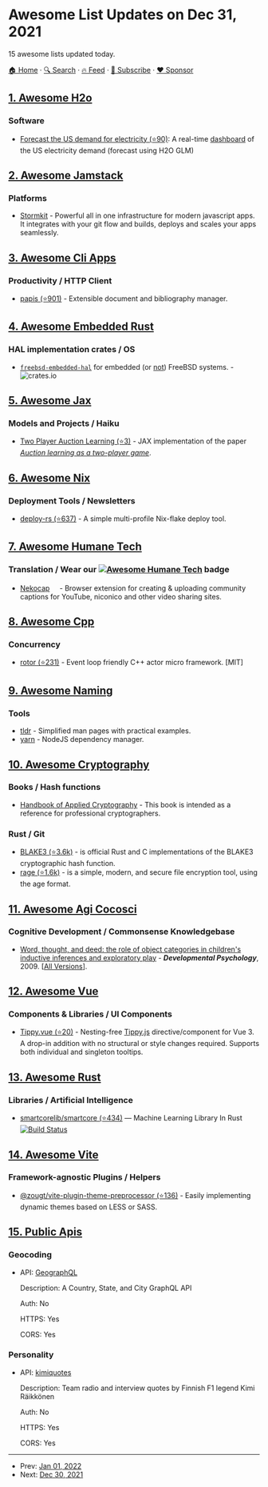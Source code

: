 # Awesome List Updates on Dec 31, 2021

15 awesome lists updated today.

[🏠 Home](/README.md) · [🔍 Search](https://www.trackawesomelist.com/search/) · [🔥 Feed](https://www.trackawesomelist.com/rss.xml) · [📮 Subscribe](https://trackawesomelist.us17.list-manage.com/subscribe?u=d2f0117aa829c83a63ec63c2f&id=36a103854c) · [❤️  Sponsor](https://github.com/sponsors/theowenyoung)



## [1. Awesome H2o](/content/h2oai/awesome-h2o/README.md)

### Software

*   [Forecast the US demand for electricity (⭐90)](https://github.com/RamiKrispin/USelectricity): A real-time [dashboard](https://ramikrispin.github.io/USelectricity/) of the US electricity demand (forecast using H2O GLM)

## [2. Awesome Jamstack](/content/automata/awesome-jamstack/README.md)

### Platforms

*   [Stormkit](https://stormkit.io) - Powerful all in one infrastructure for modern javascript apps. It integrates with your git flow and builds, deploys and scales your apps seamlessly.

## [3. Awesome Cli Apps](/content/agarrharr/awesome-cli-apps/README.md)

### Productivity / HTTP Client

*   [papis (⭐901)](https://github.com/papis/papis) - Extensible document and bibliography manager.

## [4. Awesome Embedded Rust](/content/rust-embedded/awesome-embedded-rust/README.md)

### HAL implementation crates / OS

*   [`freebsd-embedded-hal`](https://crates.io/crates/freebsd-embedded-hal) for embedded (or [not](https://www.freebsd.org/cgi/man.cgi?query=cp2112\&sektion=4)) FreeBSD systems. - ![crates.io](https://img.shields.io/crates/v/freebsd-embedded-hal.svg)

## [5. Awesome Jax](/content/n2cholas/awesome-jax/README.md)

### Models and Projects / Haiku

*   [Two Player Auction Learning (⭐3)](https://github.com/degregat/two-player-auctions) - JAX implementation of the paper [*Auction learning as a two-player game*](https://arxiv.org/abs/2006.05684).

## [6. Awesome Nix](/content/nix-community/awesome-nix/README.md)

### Deployment Tools / Newsletters

*   [deploy-rs (⭐637)](https://github.com/serokell/deploy-rs) - A simple multi-profile Nix-flake deploy tool.

## [7. Awesome Humane Tech](/content/humanetech-community/awesome-humane-tech/README.md)

### Translation / Wear our   [![Awesome Humane Tech](https://raw.githubusercontent.com/humanetech-community/awesome-humane-tech/main/humane-tech-badge.svg?sanitize=true)](https://github.com/humanetech-community/awesome-humane-tech)   badge

*   [Nekocap](https://nekocap.com/)[<img src="https://raw.githubusercontent.com/humanetech-community/awesome-humane-tech/main/logo/github.svg?sanitize=true" width="16"/>](https://github.com/nopol10/nekocap) - Browser extension for creating & uploading community captions for YouTube, niconico and other video sharing sites.

## [8. Awesome Cpp](/content/fffaraz/awesome-cpp/README.md)

### Concurrency

*   [rotor (⭐231)](https://github.com/basiliscos/cpp-rotor) - Event loop friendly C++ actor micro framework. \[MIT]

## [9. Awesome Naming](/content/gruhn/awesome-naming/README.md)

### Tools

*   [tldr](https://tldr.sh/) - Simplified man pages with practical examples.
*   [yarn](https://yarnpkg.com/) - NodeJS dependency manager.

## [10. Awesome Cryptography](/content/sobolevn/awesome-cryptography/README.md)

### Books / Hash functions

*   [Handbook of Applied Cryptography](https://cacr.uwaterloo.ca/hac/) - This book is intended as a reference for professional cryptographers.

### Rust / Git

*   [BLAKE3 (⭐3.6k)](https://github.com/BLAKE3-team/BLAKE3) - is official Rust and C implementations of the BLAKE3 cryptographic hash function.
*   [rage (⭐1.6k)](https://github.com/str4d/rage) - is a simple, modern, and secure file encryption tool, using the age format.

## [11. Awesome Agi Cocosci](/content/YuzheSHI/awesome-agi-cocosci/README.md)

### Cognitive Development / Commonsense Knowledgebase

*   [Word, thought, and deed: the role of object categories in children's inductive inferences and exploratory play](https://psycnet.apa.org/record/2008-12114-008) - ***Developmental Psychology***, 2009. \[[All Versions](https://scholar.google.com/scholar?cluster=13947689064550390312\&hl=en\&as_sdt=0,5)].

## [12. Awesome Vue](/content/vuejs/awesome-vue/README.md)

### Components & Libraries / UI Components

*   [Tippy.vue (⭐20)](https://github.com/thecodewarrior/Tippy.vue) - Nesting-free [Tippy.js](https://atomiks.github.io/tippyjs/) directive/component for Vue 3. A drop-in addition with no structural or style changes required. Supports both individual and singleton tooltips.

## [13. Awesome Rust](/content/rust-unofficial/awesome-rust/README.md)

### Libraries / Artificial Intelligence

*   [smartcorelib/smartcore (⭐434)](https://github.com/smartcorelib/smartcore) — Machine Learning Library In Rust [![Build Status](https://img.shields.io/circleci/build/github/smartcorelib/smartcore)](https://smartcorelib.org/)

## [14. Awesome Vite](/content/vitejs/awesome-vite/README.md)

### Framework-agnostic Plugins / Helpers

*   [@zougt/vite-plugin-theme-preprocessor (⭐136)](https://github.com/GitOfZGT/vite-plugin-theme-preprocessor) - Easily implementing dynamic themes based on LESS or SASS.

## [15. Public Apis](/content/public-apis/public-apis/README.md)

### Geocoding

- API: [GeographQL](https://geographql.netlify.app)

  Description: A Country, State, and City GraphQL API

  Auth: No

  HTTPS: Yes

  CORS: Yes



### Personality

- API: [kimiquotes](https://kimiquotes.herokuapp.com/doc)

  Description: Team radio and interview quotes by Finnish F1 legend Kimi Räikkönen

  Auth: No

  HTTPS: Yes

  CORS: Yes



---

- Prev: [Jan 01, 2022](/content/2022/01/01/README.md)
- Next: [Dec 30, 2021](/content/2021/12/30/README.md)